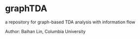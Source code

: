 # graphTDA

a repository for graph-based TDA analysis with information flow

Author: Baihan Lin, Columbia University
